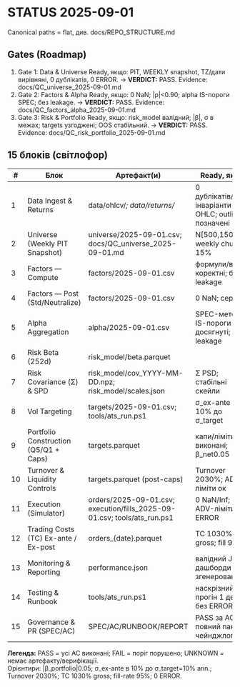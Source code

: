 ﻿# STATUS  2025-09-01

Canonical paths = flat, див. docs/REPO_STRUCTURE.md


## Gates (Roadmap)
1) Gate 1: Data & Universe  Ready, якщо: PIT, WEEKLY snapshot, TZ/дати вирівняні, 0 дублікатів, 0 ERROR. → **VERDICT:** PASS. Evidence: docs/QC_universe_2025-09-01.md
2) Gate 2: Factors & Alpha  Ready, якщо: 0 NaN; |ρ|<0.90; alpha IS-пороги SPEC; без leakage. → **VERDICT:** PASS. Evidence: docs/QC_factors_alpha_2025-09-01.md
3) Gate 3: Risk & Portfolio  Ready, якщо: risk_model валідний; |β|, σ в межах; targets узгоджені; OOS стабільний. → **VERDICT:** PASS. Evidence: docs/QC_risk_portfolio_2025-09-01.md

## 15 блоків (світлофор)
| # | Блок | Артефакт(и) | Ready, якщо | Status | Next step |
|---|------|-------------|--------------|--------|-----------|
| 1 | Data Ingest & Returns | data/ohlcv/*; data/returns/* | 0 дублікатів/NaN; інваріанти OHLC; outliers позначені | UNKNOWN | Створити data/returns/returns_2025-08-29.parquet (шаблон) |
| 2 | Universe (Weekly PIT Snapshot) | universe/2025-09-01.csv; docs/QC_universe_2025-09-01.md | N[500,1500]; weekly churn 15% | PASS | Розширити PIT-універсум 500 символів (weekly) |
| 3 | Factors — Compute | factors/2025-09-01.csv | формули/вікна коректні; без leakage | PASS | Додати unit-тести формул |
| 4 | Factors — Post (Std/Neutralize) | factors/2025-09-01.csv | 0 NaN; середня |ρ|<0.90; 0 ERROR | PASS | Додати звіт кореляцій ρ |
| 5 | Alpha Aggregation | alpha/2025-09-01.csv | SPEC-метод; IS-пороги досягнуті; без leakage | PASS | Додати IS-тест порогів |
| 6 | Risk  Beta (252d) | risk_model/beta.parquet | |β| у межах; індекси узгоджені | UNKNOWN | Обчислити risk_model/beta.parquet (252д OLS) |
| 7 | Risk  Covariance (Σ) & SPD | risk_model/cov_YYYY-MM-DD.npz; risk_model/scales.json | Σ PSD; стабільні скейли | UNKNOWN | Порахувати risk_model/cov_2025-08-29.npz (LedoitWolf) |
| 8 | Vol Targeting | targets/2025-09-01.csv; tools/ats_run.ps1 | σ_ex-ante в 10% до σ_target | PASS | Підтягнути σ-оцінку до targets |
| 9 | Portfolio Construction (Q5/Q1 + Caps) | targets.parquet | капи/ліміти виконані; β_net0.05 | UNKNOWN | Згенерувати targets.parquet за 1 тиждень з β_net0.05 |
| 10 | Turnover & Liquidity Controls | targets.parquet (post-caps) | Turnover 2030%; ADV-ліміти ок | UNKNOWN | Звести churn/ADV звіт за тиждень на основі targets.parquet |
| 11 | Execution (Simulator) | orders/2025-09-01.csv; execution/fills_2025-09-01.csv; tools/ats_run.ps1 | 0 NaN/Inf; ADV-ліміти; 0 ERROR | PASS | Логувати fills щодня (cron) |
| 12 | Trading Costs (TC)  Ex-ante / Ex-post | orders_{date}.parquet | TC 1030% gross; fill 95% | UNKNOWN | Додати TC-оцінку до orders_* (ex-ante) |
| 13 | Monitoring & Reporting | performance.json | валідний JSON; дашборди згенеровані | UNKNOWN | Згенерувати performance.json (SR, IC, Vol, MDD) |
| 14 | Testing & Runbook | tools/ats_run.ps1 | наскрізний прогін 1 день без ERROR | PASS | Запустити 7-денний прогін |
| 15 | Governance & PR (SPEC/AC) | SPEC/AC/RUNBOOK/REPORT | PASS за AC; повний пакет; чейнджлог | UNKNOWN | Створити SPEC/AC за шаблоном docs/MODULE_CONTRACT_TEMPLATE.md |

**Легенда:** PASS = усі AC виконані; FAIL = поріг порушено; UNKNOWN = немає артефакту/верифікації.  
Орієнтири: |β_portfolio|0.05; σ_ex-ante в 10% до σ_target=10% ann.; Turnover 2030%; TC 1030% gross; fill-rate 95%; 0 ERROR.















